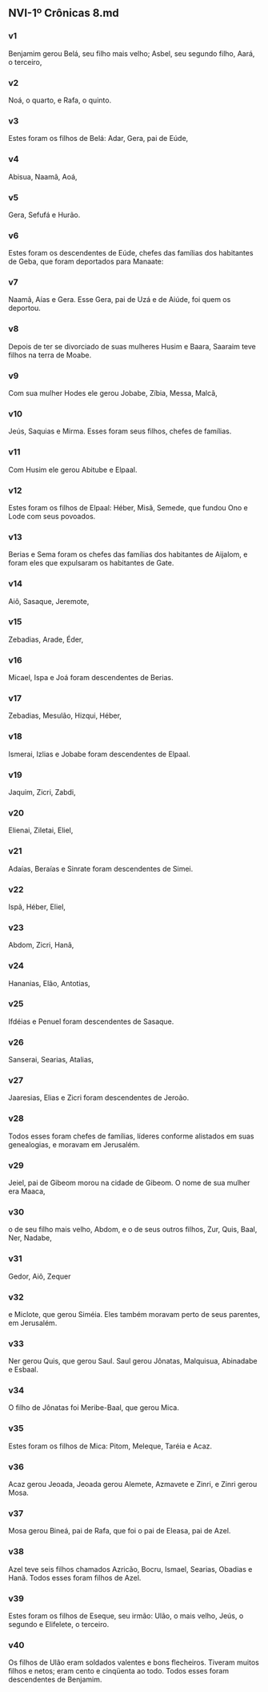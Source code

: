 ## NVI-1º Crônicas 8.md
### v1
 Benjamim gerou Belá, seu filho mais velho; Asbel, seu segundo filho, Aará, o terceiro,
### v2
 Noá, o quarto, e Rafa, o quinto.
### v3
 Estes foram os filhos de Belá: Adar, Gera, pai de Eúde,
### v4
 Abisua, Naamã, Aoá,
### v5
 Gera, Sefufá e Hurão.
### v6
 Estes foram os descendentes de Eúde, chefes das famílias dos habitantes de Geba, que foram deportados para Manaate:
### v7
 Naamã, Aías e Gera. Esse Gera, pai de Uzá e de Aiúde, foi quem os deportou.
### v8
 Depois de ter se divorciado de suas mulheres Husim e Baara, Saaraim teve filhos na terra de Moabe.
### v9
 Com sua mulher Hodes ele gerou Jobabe, Zíbia, Messa, Malcã,
### v10
 Jeús, Saquias e Mirma. Esses foram seus filhos, chefes de famílias.
### v11
 Com Husim ele gerou Abitube e Elpaal.
### v12
 Estes foram os filhos de Elpaal: Héber, Misã, Semede, que fundou Ono e Lode com seus povoados.
### v13
 Berias e Sema foram os chefes das famílias dos habitantes de Aijalom, e foram eles que expulsaram os habitantes de Gate.
### v14
 Aiô, Sasaque, Jeremote,
### v15
 Zebadias, Arade, Éder,
### v16
 Micael, Ispa e Joá foram descendentes de Berias.
### v17
 Zebadias, Mesulão, Hizqui, Héber,
### v18
 Ismerai, Izlias e Jobabe foram descendentes de Elpaal.
### v19
 Jaquim, Zicri, Zabdi,
### v20
 Elienai, Ziletai, Eliel,
### v21
 Adaías, Beraías e Sinrate foram descendentes de Simei.
### v22
 Ispã, Héber, Eliel,
### v23
 Abdom, Zicri, Hanã,
### v24
 Hananias, Elão, Antotias,
### v25
 Ifdéias e Penuel foram descendentes de Sasaque.
### v26
 Sanserai, Searias, Atalias,
### v27
 Jaaresias, Elias e Zicri foram descendentes de Jeroão.
### v28
 Todos esses foram chefes de famílias, líderes conforme alistados em suas genealogias, e moravam em Jerusalém.
### v29
 Jeiel, pai de Gibeom morou na cidade de Gibeom. O nome de sua mulher era Maaca,
### v30
 o de seu filho mais velho, Abdom, e o de seus outros filhos, Zur, Quis, Baal, Ner, Nadabe,
### v31
 Gedor, Aiô, Zequer
### v32
 e Miclote, que gerou Siméia. Eles também moravam perto de seus parentes, em Jerusalém.
### v33
 Ner gerou Quis, que gerou Saul. Saul gerou Jônatas, Malquisua, Abinadabe e Esbaal.
### v34
 O filho de Jônatas foi Meribe-Baal, que gerou Mica.
### v35
 Estes foram os filhos de Mica: Pitom, Meleque, Taréia e Acaz.
### v36
 Acaz gerou Jeoada, Jeoada gerou Alemete, Azmavete e Zinri, e Zinri gerou Mosa.
### v37
 Mosa gerou Bineá, pai de Rafa, que foi o pai de Eleasa, pai de Azel.
### v38
 Azel teve seis filhos chamados Azricão, Bocru, Ismael, Searias, Obadias e Hanã. Todos esses foram filhos de Azel.
### v39
 Estes foram os filhos de Eseque, seu irmão: Ulão, o mais velho, Jeús, o segundo e Elifelete, o terceiro.
### v40
 Os filhos de Ulão eram soldados valentes e bons flecheiros. Tiveram muitos filhos e netos; eram cento e cinqüenta ao todo. Todos esses foram descendentes de Benjamim.
